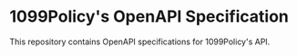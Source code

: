 # 1099Policy's OpenAPI Specification
This repository contains OpenAPI specifications for 1099Policy's API.


